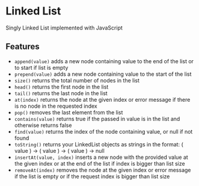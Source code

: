 # Linked List
Singly Linked List implemented with JavaScript

## Features
* `append(value)` adds a new node containing value to the end of the list or to start if list is empty
* `prepend(value)` adds a new node containing value to the start of the list
* `size()` returns the total number of nodes in the list
* `head()` returns the first node in the list
* `tail()` returns the last node in the list
* `at(index)` returns the node at the given index or error message if there is no node in the requested index
* `pop()` removes the last element from the list
* `contains(value)` returns true if the passed in value is in the list and otherwise returns false
* `find(value)` returns the index of the node containing value, or null if not found
* `toString()` returns your LinkedList objects as strings in the format: ( value ) -> ( value ) -> ( value ) -> null
* `insertAt(value, index)` inserts a new node with the provided value at the given index or at the end of the list if index is bigger than list size
* `removeAt(index)` removes the node at the given index or error message if the list is empty or if the request index is bigger than list size